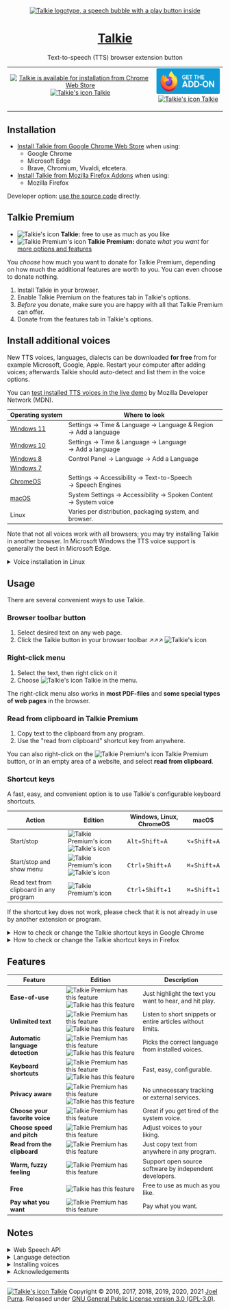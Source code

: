 <p align="center">
  <a href="https://joelpurra.com/projects/talkie/"><img src="./code/packages/shared-resources/src/resources/tile/free/920x680/2017-08-22.png" alt="Talkie logotype, a speech bubble with a play button inside" width="460" height="340" border="0" /></a>
</p>
<h1 align="center">
  <a href="https://joelpurra.com/projects/talkie/">Talkie</a>
</h1>
<p align="center">
  Text-to-speech (TTS) browser extension button
</p>

<table>
  <tr>
    <td align="center">
      <a href="https://chrome.google.com/webstore/detail/enfbcfmmdpdminapkflljhbfeejjhjjk"><img src="./code/packages/shared-resources/src/resources/chrome-web-store/HRs9MPufa1J1h5glNhut.png" alt="Talkie is available for installation from Chrome Web Store" width="248" height="75" border="0" /><br /><img src="./code/packages/shared-resources/src/resources/icon/free/icon-play/icon-32x32.png" alt="Talkie's icon" width="16" height="16" border="0" /> Talkie</a><br />&nbsp;
    </td>
    <td align="center">
      <a href="https://addons.mozilla.org/en-US/firefox/addon/talkie/"><img src="./code/packages/shared-resources/src/resources/firefox-amo/get-the-addon-fx-apr-2020.min.svg" alt="Talkie is available for installation from Chrome Web Store" width="172" height="60" border="0" /><br /><img src="./code/packages/shared-resources/src/resources/icon/free/icon-play/icon-32x32.png" alt="Talkie's icon" width="16" height="16" border="0" /> Talkie</a><br />&nbsp;
    </td>
  </tr>
</table>

## Installation

- [Install Talkie from Google Chrome Web Store](https://chrome.google.com/webstore/detail/enfbcfmmdpdminapkflljhbfeejjhjjk) when using:
  - Google Chrome
  - Microsoft Edge
  - Brave, Chromium, Vivaldi, etcetera.
- [Install Talkie from Mozilla Firefox Addons](https://addons.mozilla.org/en-US/firefox/addon/talkie/) when using:
  - Mozilla Firefox

Developer option: [use the source code](./code/) directly.

## Talkie Premium

- <img src="./code/packages/shared-resources/src/resources/icon/free/icon-play/icon-32x32.png" alt="Talkie's icon" width="16" height="16" border="0" /> **Talkie:** free to use as much as you like
- <img src="./code/packages/shared-resources/src/resources/icon/premium/icon-play/icon-32x32.png" alt="Talkie Premium's icon" width="16" height="16" border="0" /> **Talkie Premium:** donate _what you want_ for [more options and features](#features)

You _choose_ how much you want to donate for Talkie Premium, depending on how much the additional features are worth to you. You can even choose to donate nothing.

1. Install Talkie in your browser.
1. Enable Talkie Premium on the features tab in Talkie's options.
1. _Before_ you donate, make sure you are happy with all that Talkie Premium can offer.
1. Donate from the features tab in Talkie's options.

## Install additional voices

New TTS voices, languages, dialects can be downloaded **for free** from for example Microsoft, Google, Apple. Restart your computer after adding voices; afterwards Talkie should auto-detect and list them in the voice options.

You can [test installed TTS voices in the live demo](https://mdn.github.io/dom-examples/web-speech-api/speak-easy-synthesis/) by Mozilla Developer Network (MDN).

<!-- TODO: translate system settings paths. -->

| Operating&nbsp;system                                                                                                                                    | Where to look                                                                                                                       |
| -------------------------------------------------------------------------------------------------------------------------------------------------------- | ----------------------------------------------------------------------------------------------------------------------------------- |
| [Windows&nbsp;11](https://support.microsoft.com/en-us/windows/appendix-a-supported-languages-and-voices-4486e345-7730-53da-fcfe-55cc64300f01)            | Settings &rarr;&nbsp;Time&nbsp;&amp;&nbsp;Language &rarr;&nbsp;Language&nbsp;&amp;&nbsp;Region &rarr;&nbsp;Add&nbsp;a&nbsp;language |
| [Windows&nbsp;10](https://support.office.com/en-us/article/How-to-download-Text-to-Speech-languages-for-Windows-10-d5a6b612-b3ae-423f-afa5-4f6caf1ec5d3) | Settings &rarr;&nbsp;Time&nbsp;&amp;&nbsp;Language &rarr;&nbsp;Language &rarr;&nbsp;Add&nbsp;a&nbsp;language                        |
| [Windows&nbsp;8](https://support.office.com/en-us/article/How-to-download-Text-to-Speech-languages-for-Windows-4c83a8d8-7486-42f7-8e46-2b0fdf753130)     | Control&nbsp;Panel &rarr;&nbsp;Language &rarr;&nbsp;Add&nbsp;a&nbsp;Language                                                        |
| [Windows&nbsp;7](https://www.microsoft.com/en-us/download/details.aspx?id=27224)                                                                         |                                                                                                                                     |
| [ChromeOS](https://support.google.com/accessibility/answer/11221616)                                                                                     | Settings &rarr;&nbsp;Accessibility &rarr;&nbsp;Text-to-Speech &rarr;&nbsp;Speech&nbsp;Engines                                       |
| [macOS](https://support.apple.com/kb/index?page=search&q=voiceover&includeArchived=true&locale=en_US)                                                    | System&nbsp;Settings &rarr;&nbsp;Accessibility &rarr;&nbsp;Spoken&nbsp;Content &rarr;&nbsp;System&nbsp;voice                        |
| Linux                                                                                                                                                    | Varies per distribution, packaging system, and browser.                                                                             |

Note that not all voices work with all browsers; you may try installing Talkie in another browser. In Microsoft Windows the TTS voice support is generally the best in Microsoft Edge.

<details>
<summary>Voice installation in Linux</summary>

TTS voices on Linux have varying quality; from recently developed "natural" voices to ancient "robotic" voices. Not all distributions nor browsers include TTS software, and may have no (zero) TTS voices available by default.

There are many open source alternatives for TTS software on Linux, although their integration with the operating system and browser varies. Addtitionally, the browser may be sandboxed (Flatpak, Snap, etcetera) and require separate TTS integration.

The topic is too broad to give specific voice installation instructions; please consult your systems documentation, or other sources of information.

- Stack Exchange: [Questions tagged \[text-to-speech\]](https://unix.stackexchange.com/questions/tagged/text-to-speech) at Unix &amp; Linux.
- Stack Exchange: [Questions tagged \[text-to-speech\]](https://askubuntu.com/questions/tagged/text-to-speech) at Ask Ubuntu.
- Stack Exchange: [Questions tagged \[speech-synthesis\]](https://softwarerecs.stackexchange.com/questions/tagged/speech-synthesis) at Software Recommendations.
- Stack Exchange: [How can I change the voice used by Firefox in Ubuntu?](https://askubuntu.com/questions/953509/how-can-i-change-the-voice-used-by-firefox-reader-view-narrator-in-ubuntu) at Ask Ubuntu.

</details>

## Usage

There are several convenient ways to use Talkie.

### Browser toolbar button

1. Select desired text on any web page.
1. Click the Talkie button in your browser toolbar ↗︎↗︎↗︎ <img src="./code/packages/shared-resources/src/resources/icon/free/icon-play/icon-32x32.png" alt="Talkie's icon" width="16" height="16" border="0" />

### Right-click menu

1. Select the text, then right click on it
1. Choose <img src="./code/packages/shared-resources/src/resources/icon/free/icon-play/icon-32x32.png" alt="Talkie's icon" width="16" height="16" border="0" /> Talkie in the menu.

The right-click menu also works in **most PDF-files** and **some special types of web pages** in the browser.

### Read from clipboard in Talkie Premium

1. Copy text to the clipboard from any program.
1. Use the "read from clipboard" shortcut key from anywhere.

You can also right-click on the <img src="./code/packages/shared-resources/src/resources/icon/premium/icon-play/icon-32x32.png" alt="Talkie Premium's icon" width="16" height="16" border="0" /> Talkie Premium button, or in an empty area of a website, and select **read from clipboard**.

### Shortcut keys

A fast, easy, and convenient option is to use Talkie's configurable keyboard shortcuts.

| Action                                  | Edition                                                                                                                                                                                                                                                                                                                                     | Windows, Linux, ChromeOS                      | macOS                                      |
| --------------------------------------- | ------------------------------------------------------------------------------------------------------------------------------------------------------------------------------------------------------------------------------------------------------------------------------------------------------------------------------------------- | --------------------------------------------- | ------------------------------------------ |
| Start/stop                              | <img src="./code/packages/shared-resources/src/resources/icon/premium/icon-play/icon-32x32.png" alt="Talkie Premium's icon" width="16" height="16" border="0" hspace="4" /><img src="./code/packages/shared-resources/src/resources/icon/free/icon-play/icon-32x32.png" alt="Talkie's icon" width="16" height="16" border="0" hspace="4" /> | <kbd>Alt</kbd>+<kbd>Shift</kbd>+<kbd>A</kbd>  | <kbd>⌥</kbd>+<kbd>Shift</kbd>+<kbd>A</kbd> |
| Start/stop and show menu                | <img src="./code/packages/shared-resources/src/resources/icon/premium/icon-play/icon-32x32.png" alt="Talkie Premium's icon" width="16" height="16" border="0" hspace="4" /><img src="./code/packages/shared-resources/src/resources/icon/free/icon-play/icon-32x32.png" alt="Talkie's icon" width="16" height="16" border="0" hspace="4" /> | <kbd>Ctrl</kbd>+<kbd>Shift</kbd>+<kbd>A</kbd> | <kbd>⌘</kbd>+<kbd>Shift</kbd>+<kbd>A</kbd> |
| Read text from clipboard in any program | <img src="./code/packages/shared-resources/src/resources/icon/premium/icon-play/icon-32x32.png" alt="Talkie Premium's icon" width="16" height="16" border="0" hspace="4" />                                                                                                                                                                 | <kbd>Ctrl</kbd>+<kbd>Shift</kbd>+<kbd>1</kbd> | <kbd>⌘</kbd>+<kbd>Shift</kbd>+<kbd>1</kbd> |

If the shortcut key does not work, please check that it is not already in use by another extension or program.

<details>
<summary>How to check or change the Talkie shortcut keys in Google Chrome</summary>

1. In Chrome, click [**Extensions**](chrome://extensions/) in the **Window** menu.
1. Click [**Keyboard shortcuts**](chrome://extensions/shortcuts) in the left side menu.
   > <img src="./code/packages/shared-resources/src/resources/keyboard-shortcuts/talkie-shortcuts-google-chrome-01.png" alt="Screenshot of Chrome's list of installed extensions, focusing on Talkie" title="Chrome's installed extensions" width="467" height="276" />
1. From the **Keyboard Shortcuts** window you can check or change keyboard shortcuts for all Chrome extensions and apps. You can also verify that there are no shortcut key collisions between extensions.
   > <img src="./code/packages/shared-resources/src/resources/keyboard-shortcuts/talkie-shortcuts-google-chrome-02.png" alt="Screenshot of the Keyboard Shortcuts window in Chrome, focusing on Talkie shortcuts" title="Talkie shortcuts in Chrome"  width="708" height="491" />
1. You can also reach the extensions page in Google Chrome directly with [`chrome://extensions/`](chrome://extensions/) and the keyboard shortcut configuration with [`chrome://extensions/shortcuts`](chrome://extensions/shortcuts), but you might have to copy-paste the address manually.

</details>

<details>
<summary>How to check or change the Talkie shortcut keys in Firefox</summary>

See also the official documentation on [how to manage extension shortcuts in Firefox](https://support.mozilla.org/kb/manage-extension-shortcuts-firefox).

1. In Firefox, click [**Add-ons**](about:addons) in the **Tools** menu.
1. From the Add-ons page, click **Extensions** in the left side menu.
   > <img src="./code/packages/shared-resources/src/resources/keyboard-shortcuts/talkie-shortcuts-firefox-01.png" alt="Screenshot of Firefox's list of installed extensions, focusing on Talkie" title="Firefox's installed extensions"  width="565" height="387" />
1. At the top right of the extensions list, click **Manage Extension Shortcuts** in the **gear button menu**.
   > <img src="./code/packages/shared-resources/src/resources/keyboard-shortcuts/talkie-shortcuts-firefox-02.png" alt="Screenshot of the Manage Extension Shortcuts menu item" title="Manage extensions in Firefox"  width="701" height="293" />
1. From the **Manage Extension Shortcuts** window you can check or change extension shortcuts for all Firefox extensions. You can also verify that there are no shortcut key collisions between extensions.
   > <img src="./code/packages/shared-resources/src/resources/keyboard-shortcuts/talkie-shortcuts-firefox-03.png" alt="Screenshot of the Manage Extension Shortcuts window in Firefox, focusing on Talkie shortcuts" title="Talkie shortcuts in Firefox"  width="690" height="333" />
1. You can also reach the extensions page in Firefox directly with [`about:addons`](about:addons), but you might have to copy-paste the address manually.

</details>

## Features

| Feature                          | Edition                                                                                                                                                                                                                                                                                                                                                         | Description                                                 |
| -------------------------------- | --------------------------------------------------------------------------------------------------------------------------------------------------------------------------------------------------------------------------------------------------------------------------------------------------------------------------------------------------------------- | ----------------------------------------------------------- |
| **Ease-of-use**                  | <img src="./code/packages/shared-resources/src/resources/icon/premium/icon-play/icon-32x32.png" alt="Talkie Premium has this feature" width="16" height="16" border="0" hspace="4" /><img src="./code/packages/shared-resources/src/resources/icon/free/icon-play/icon-32x32.png" alt="Talkie has this feature" width="16" height="16" border="0" hspace="4" /> | Just highlight the text you want to hear, and hit play.     |
| **Unlimited text**               | <img src="./code/packages/shared-resources/src/resources/icon/premium/icon-play/icon-32x32.png" alt="Talkie Premium has this feature" width="16" height="16" border="0" hspace="4" /><img src="./code/packages/shared-resources/src/resources/icon/free/icon-play/icon-32x32.png" alt="Talkie has this feature" width="16" height="16" border="0" hspace="4" /> | Listen to short snippets or entire articles without limits. |
| **Automatic language detection** | <img src="./code/packages/shared-resources/src/resources/icon/premium/icon-play/icon-32x32.png" alt="Talkie Premium has this feature" width="16" height="16" border="0" hspace="4" /><img src="./code/packages/shared-resources/src/resources/icon/free/icon-play/icon-32x32.png" alt="Talkie has this feature" width="16" height="16" border="0" hspace="4" /> | Picks the correct language from installed voices.           |
| **Keyboard shortcuts**           | <img src="./code/packages/shared-resources/src/resources/icon/premium/icon-play/icon-32x32.png" alt="Talkie Premium has this feature" width="16" height="16" border="0" hspace="4" /><img src="./code/packages/shared-resources/src/resources/icon/free/icon-play/icon-32x32.png" alt="Talkie has this feature" width="16" height="16" border="0" hspace="4" /> | Fast, easy, configurable.                                   |
| **Privacy aware**                | <img src="./code/packages/shared-resources/src/resources/icon/premium/icon-play/icon-32x32.png" alt="Talkie Premium has this feature" width="16" height="16" border="0" hspace="4" /><img src="./code/packages/shared-resources/src/resources/icon/free/icon-play/icon-32x32.png" alt="Talkie has this feature" width="16" height="16" border="0" hspace="4" /> | No unnecessary tracking or external services.               |
| **Choose your favorite voice**   | <img src="./code/packages/shared-resources/src/resources/icon/premium/icon-play/icon-32x32.png" alt="Talkie Premium has this feature" width="16" height="16" border="0" hspace="4" />                                                                                                                                                                           | Great if you get tired of the system voice.                 |
| **Choose speed and pitch**       | <img src="./code/packages/shared-resources/src/resources/icon/premium/icon-play/icon-32x32.png" alt="Talkie Premium has this feature" width="16" height="16" border="0" hspace="4" />                                                                                                                                                                           | Adjust voices to your liking.                               |
| **Read from the clipboard**      | <img src="./code/packages/shared-resources/src/resources/icon/premium/icon-play/icon-32x32.png" alt="Talkie Premium has this feature" width="16" height="16" border="0" hspace="4" />                                                                                                                                                                           | Just copy text from anywhere in any program.                |
| **Warm, fuzzy feeling**          | <img src="./code/packages/shared-resources/src/resources/icon/premium/icon-play/icon-32x32.png" alt="Talkie Premium has this feature" width="16" height="16" border="0" hspace="4" />                                                                                                                                                                           | Support open source software by independent developers.     |
| **Free**                         | <img src="./code/packages/shared-resources/src/resources/icon/free/icon-play/icon-32x32.png" alt="Talkie has this feature" width="16" height="16" border="0" hspace="4" />                                                                                                                                                                                      | Free to use as much as you like.                            |
| **Pay what you want**            | <img src="./code/packages/shared-resources/src/resources/icon/premium/icon-play/icon-32x32.png" alt="Talkie Premium has this feature" width="16" height="16" border="0" hspace="4" />                                                                                                                                                                           | Pay what you want.                                          |

## Notes

<details>
<summary>Web Speech API</summary>

Talkie uses your browser's built-in Web Speech API for text-to-speech (TTS), also known as Speech Synthesis.

- As the Web Speech API is implemented by your browser, your choice of browser and browser settings may affect Talkie.
- All text and speech is processed internally by your browser. While ultimately depending on your specific browser, processing is expected to be done on your own machine and not use a server.
- Sound is only produced, never recorded.

_See also:_

- [Web Speech API](https://wicg.github.io/speech-api/) at Web Incubator Community Group (WICG).
- [Web Speech API](https://developer.mozilla.org/en-US/docs/Web/API/Web_Speech_API) at Mozilla Developer Network (MDN).
- [Speech Synthesis](https://developer.mozilla.org/en-US/docs/Web/API/SpeechSynthesis) at Mozilla Developer Network (MDN).
- [Speech synthesizer live demo](https://mdn.github.io/dom-examples/web-speech-api/speak-easy-synthesis/) by Mozilla Developer Network (MDN).

</details>

<details>
<summary>Language detection</summary>

Not all languages are supported; consult your browser's voice documentation.

The language detection is performed in four steps, where the first valid value is chosen. If no language was detected, a notice is spoken (in English).

1. Your browser's text language detection for the selection, using word and sentence analysis.
1. The first available `lang="..."` attribute from the selected text's parent HTML elements.
1. The `lang="..."` attribute from the HTML root element of the current page (or frame).
1. Your browser's page primary language detection.

The Web Speech API can use more than one voice per language (currently over 20 for `en-US` in Google Chrome version 55), as well as modify speech rate (speed) and pitch. These options have been implemented in <img src="./code/packages/shared-resources/src/resources/icon/premium/icon-play/icon-32x32.png" alt="Talkie Premium's icon" width="16" height="16" border="0" /> Talkie Premium as a paid feature.

</details>

<details>
<summary>Installing voices</summary>

The voices for each language are provided by your browser. For this reason the list may differ depending on your browser, browser version, operating system, and any other installed extensions/software.

To see the list of languages/voices available in your specific browser, as well as speak out sample text, check the Talkie options page after installation. This is a good start in figuring out why a certain language might not be read out loud as expected.

You can install additional voices to support new languages and dialects; see separate installation instructions for your operating system.

_See also:_

- [Speech synthesiser live demo](https://mdn.github.io/dom-examples/web-speech-api/speak-easy-synthesis/) by Mozilla Developer Network (MDN).

</details>

<details>
<summary>Acknowledgements</summary>

- Thanks to [Liron Tocker](https://liron.de/) for coming up with the name Talkie, the fancy icons, and promotional graphics (2016-12-31, 2017-04-09): <img src="./code/packages/shared-resources/src/resources/icon/free/icon-play/icon-32x32.png" alt="Talkie's icon" width="16" height="16" border="0" /> <img src="./code/packages/shared-resources/src/resources/icon/premium/icon-play/icon-32x32.png" alt="Talkie Premium's icon" width="16" height="16" border="0" /> <img src="./code/packages/shared-resources/src/resources/icon/free/icon-stop/icon-32x32.png" alt="Talkie stop button" width="16" height="16" border="0" />
- Thanks to [Miroslava Jovičić](http://www.miroslavajovicic.net/) for the fancy user interface redesign (2017-05-29), and promotional graphics (2017-07-30, 2017-08-01).

</details>

---

<a href="https://joelpurra.com/projects/talkie/"><img src="./code/packages/shared-resources/src/resources/icon/free/icon-play/icon-32x32.png" alt="Talkie's icon" width="16" height="16" border="0" /> Talkie</a> Copyright &copy; 2016, 2017, 2018, 2019, 2020, 2021 [Joel Purra](https://joelpurra.com/). Released under [GNU General Public License version 3.0 (GPL-3.0)](https://www.gnu.org/licenses/gpl.html).
